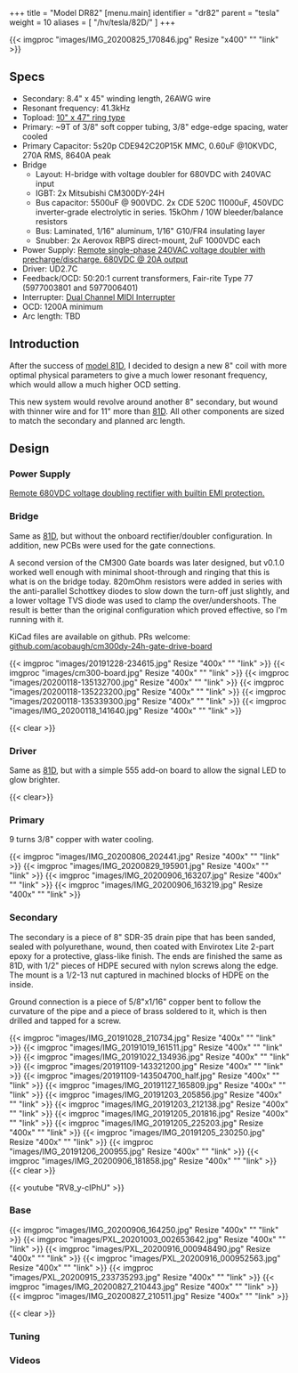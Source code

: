+++
title = "Model DR82"
[menu.main]
identifier = "dr82"
parent = "tesla"
weight = 10
aliases = [
  "/hv/tesla/82D/"
]
+++

{{< imgproc "images/IMG_20200825_170846.jpg" Resize "x400" "" "link" >}}

## Specs

* Secondary: 8.4" x 45" winding length, 26AWG wire
* Resonant frequency: 41.3kHz
* Topload: [10" x 47" ring type](../10x47-ring-toroid)
* Primary: ~9T of 3/8" soft copper tubing, 3/8" edge-edge spacing, water cooled
* Primary Capacitor: 5s20p CDE942C20P15K MMC, 0.60uF @10KVDC, 270A RMS, 8640A peak
* Bridge
  * Layout: H-bridge with voltage doubler for 680VDC with 240VAC input
  * IGBT: 2x Mitsubishi CM300DY-24H
  * Bus capacitor: 5500uF @ 900VDC. 2x CDE 520C 11000uF, 450VDC inverter-grade electrolytic in series. 15kOhm / 10W bleeder/balance resistors
  * Bus: Laminated, 1/16" aluminum, 1/16" G10/FR4 insulating layer
  * Snubber: 2x Aerovox RBPS direct-mount, 2uF 1000VDC each
* Power Supply: [Remote single-phase 240VAC voltage doubler with precharge/discharge. 680VDC @ 20A output](../12kw-voltage-doubler)
* Driver: UD2.7C
* Feedback/OCD: 50:20:1 current transformers, Fair-rite Type 77 (5977003801 and 5977006401)
* Interrupter: [Dual Channel MIDI Interrupter](../interrupter)
* OCD: 1200A minimum
* Arc length: TBD

## Introduction

After the success of [model 81D](../81D), I decided to design a new 8" coil with more optimal physical parameters to give a much lower resonant frequency, which would allow a much higher OCD setting.

This new system would revolve around another 8" secondary, but wound with thinner wire and for 11" more than [81D](../81D). All other components are sized to match the secondary and planned arc length.

## Design

### Power Supply

[Remote 680VDC voltage doubling rectifier with builtin EMI protection.](../12kw-voltage-doubler)

### Bridge

Same as [81D](../81D#bridge), but without the onboard rectifier/doubler configuration. In addition, new PCBs were used for the gate connections.

A second version of the CM300 Gate boards was later designed, but v0.1.0 worked well enough with minimal shoot-through and ringing that this is what is on the bridge today. 820mOhm resistors were added in series with the anti-parallel Schottkey diodes to slow down the turn-off just slightly, and a lower voltage TVS diode was used to clamp the over/undershoots. The result is better than the original configuration which proved effective, so I'm running with it.

KiCad files are available on github. PRs welcome: [github.com/acobaugh/cm300dy-24h-gate-drive-board](https://github.com/acobaugh/cm300dy-24h-gate-drive-board)

{{< imgproc "images/20191228-234615.jpg" Resize "400x" "" "link" >}}
{{< imgproc "images/cm300-board.jpg" Resize "400x" "" "link" >}}
{{< imgproc "images/20200118-135132700.jpg" Resize "400x" "" "link" >}}
{{< imgproc "images/20200118-135223200.jpg" Resize "400x" "" "link" >}}
{{< imgproc "images/20200118-135339300.jpg" Resize "400x" "" "link" >}}
{{< imgproc "images/IMG_20200118_141640.jpg" Resize "400x" "" "link" >}}

{{< clear >}}

### Driver

Same as [81D](../81D#driver), but with a simple 555 add-on board to allow the signal LED to glow brighter.

{{< clear>}}

### Primary

9 turns 3/8" copper with water cooling.

{{< imgproc "images/IMG_20200806_202441.jpg" Resize "400x" "" "link" >}}
{{< imgproc "images/IMG_20200829_195901.jpg" Resize "400x" "" "link" >}}
{{< imgproc "images/IMG_20200906_163207.jpg" Resize "400x" "" "link" >}}
{{< imgproc "images/IMG_20200906_163219.jpg" Resize "400x" "" "link" >}}

### Secondary

The secondary is a piece of 8" SDR-35 drain pipe that has been sanded, sealed with polyurethane, wound, then coated with Envirotex Lite 2-part epoxy for a protective, glass-like finish. The ends are finished the same as 81D, with 1/2" pieces of HDPE secured with nylon screws along the edge. The mount is a 1/2-13 nut captured in machined blocks of HDPE on the inside. 

Ground connection is a piece of 5/8"x1/16" copper bent to follow the curvature of the pipe and a piece of brass soldered to it, which is then drilled and tapped for a screw.

{{< imgproc "images/IMG_20191028_210734.jpg" Resize "400x" "" "link" >}}
{{< imgproc "images/IMG_20191019_161511.jpg" Resize "400x" "" "link" >}}
{{< imgproc "images/IMG_20191022_134936.jpg" Resize "400x" "" "link" >}}
{{< imgproc "images/20191109-143321200.jpg" Resize "400x" "" "link" >}}
{{< imgproc "images/20191109-143504700_half.jpg" Resize "400x" "" "link" >}}
{{< imgproc "images/IMG_20191127_165809.jpg" Resize "400x" "" "link" >}}
{{< imgproc "images/IMG_20191203_205856.jpg" Resize "400x" "" "link" >}}
{{< imgproc "images/IMG_20191203_212138.jpg" Resize "400x" "" "link" >}}
{{< imgproc "images/IMG_20191205_201816.jpg" Resize "400x" "" "link" >}}
{{< imgproc "images/IMG_20191205_225203.jpg" Resize "400x" "" "link" >}}
{{< imgproc "images/IMG_20191205_230250.jpg" Resize "400x" "" "link" >}}
{{< imgproc "images/IMG_20191206_200955.jpg" Resize "400x" "" "link" >}}
{{< imgproc "images/IMG_20200906_181858.jpg" Resize "400x" "" "link" >}}
{{< clear >}}

{{< youtube "RV8_y-cIPhU" >}}

### Base

{{< imgproc "images/IMG_20200906_164250.jpg" Resize "400x" "" "link" >}}
{{< imgproc "images/PXL_20201003_002653642.jpg" Resize "400x" "" "link" >}}
{{< imgproc "images/PXL_20200916_000948490.jpg" Resize "400x" "" "link" >}}
{{< imgproc "images/PXL_20200916_000952563.jpg" Resize "400x" "" "link" >}}
{{< imgproc "images/PXL_20200915_233735293.jpg" Resize "400x" "" "link" >}}
{{< imgproc "images/IMG_20200827_210443.jpg" Resize "400x" "" "link" >}}
{{< imgproc "images/IMG_20200827_210511.jpg" Resize "400x" "" "link" >}}

{{< clear >}}

### Tuning

### Videos
